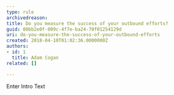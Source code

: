 ```yaml
---
type: rule
archivedreason: 
title: Do you measure the success of your outbound efforts?
guid: 00bb2e0f-009c-4f7e-ba24-70f01254129d
uri: do-you-measure-the-success-of-your-outbound-efforts
created: 2018-04-10T01:02:36.0000000Z
authors:
- id: 1
  title: Adam Cogan
related: []

---
```



Enter Intro Text
<br><excerpt class='endintro'></excerpt><br>



